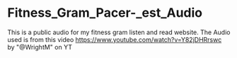 # Fitness_Gram_Pacer-_est_Audio

This is a public audio for my fitness gram listen and read website.
The Audio used is from this video https://www.youtube.com/watch?v=Y82jDHRrswc
by "@WrightM" on YT
